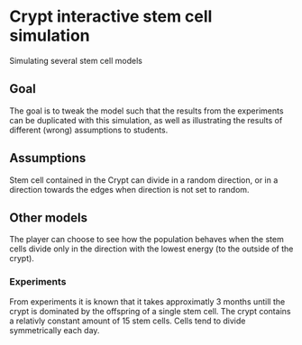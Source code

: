 # Crypt interactive stem cell simulation
Simulating several stem cell models

## Goal
The goal is to tweak the model such that the results from the experiments can be duplicated with this simulation, as well as illustrating the results of different (wrong) assumptions to students.

## Assumptions
Stem cell contained in the Crypt can divide in a random direction, or in a direction towards the edges when direction is not set to random. 

## Other models
The player can choose to see how the population behaves when the stem cells divide only in the direction with the lowest energy (to the outside of the crypt).

### Experiments
From experiments it is known that it takes approximatly 3 months untill the crypt is dominated by the offspring of a single stem cell. The crypt contains a relativly constant amount of 15 stem cells. Cells tend to divide symmetrically each day.

